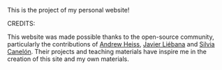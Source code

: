 This is the project of my personal website!

CREDITS: 

This website was made possible thanks to the open-source community, particularly the contributions of [Andrew Heiss](https://www.andrewheiss.com/),  [Javier Liébana](https://javieralvarezliebana.es/) and [Silvia Canelón](https://silviacanelon.com/). 
Their projects and teaching materials have inspire me in the creation of this site and my own materials.
